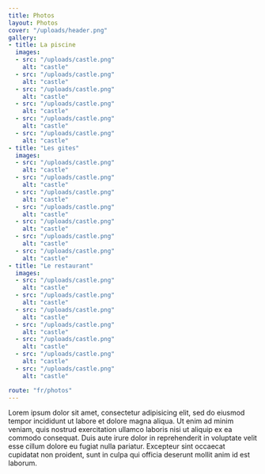 ```yaml
---
title: Photos
layout: Photos
cover: "/uploads/header.png"
gallery:
- title: La piscine
  images:
  - src: "/uploads/castle.png"
    alt: "castle"
  - src: "/uploads/castle.png"
    alt: "castle"
  - src: "/uploads/castle.png"
    alt: "castle"
  - src: "/uploads/castle.png"
    alt: "castle"
  - src: "/uploads/castle.png"
    alt: "castle"
  - src: "/uploads/castle.png"
    alt: "castle"
- title: "Les gites"
  images:
  - src: "/uploads/castle.png"
    alt: "castle"
  - src: "/uploads/castle.png"
    alt: "castle"
  - src: "/uploads/castle.png"
    alt: "castle"
  - src: "/uploads/castle.png"
    alt: "castle"
  - src: "/uploads/castle.png"
    alt: "castle"
  - src: "/uploads/castle.png"
    alt: "castle"
  - src: "/uploads/castle.png"
    alt: "castle"
- title: "Le restaurant"
  images:
  - src: "/uploads/castle.png"
    alt: "castle"  
  - src: "/uploads/castle.png"
    alt: "castle"  
  - src: "/uploads/castle.png"
    alt: "castle"  
  - src: "/uploads/castle.png"
    alt: "castle"  
  - src: "/uploads/castle.png"
    alt: "castle"  
  - src: "/uploads/castle.png"
    alt: "castle"  
  - src: "/uploads/castle.png"
    alt: "castle"  

route: "fr/photos"
---
```


Lorem ipsum dolor sit amet, consectetur adipisicing elit, sed do eiusmod tempor incididunt ut labore et dolore magna aliqua. Ut enim ad minim veniam, quis nostrud exercitation ullamco laboris nisi ut aliquip ex ea commodo consequat. Duis aute irure dolor in reprehenderit in voluptate velit esse cillum dolore eu fugiat nulla pariatur. Excepteur sint occaecat cupidatat non proident, sunt in culpa qui officia deserunt mollit anim id est laborum.
